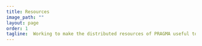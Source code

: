 ```yaml
---
title: Resources
image_path: ""
layout: page
order: 1
tagline:  Working to make the distributed resources of PRAGMA useful to diverse applications
---
```




